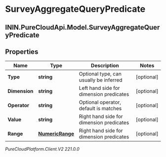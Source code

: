 # SurveyAggregateQueryPredicate

## ININ.PureCloudApi.Model.SurveyAggregateQueryPredicate

## Properties

|Name | Type | Description | Notes|
|------------ | ------------- | ------------- | -------------|
| **Type** | **string** | Optional type, can usually be inferred | [optional] |
| **Dimension** | **string** | Left hand side for dimension predicates | [optional] |
| **Operator** | **string** | Optional operator, default is matches | [optional] |
| **Value** | **string** | Right hand side for dimension predicates | [optional] |
| **Range** | [**NumericRange**](NumericRange) | Right hand side for dimension predicates | [optional] |



_PureCloudPlatform.Client.V2 221.0.0_
